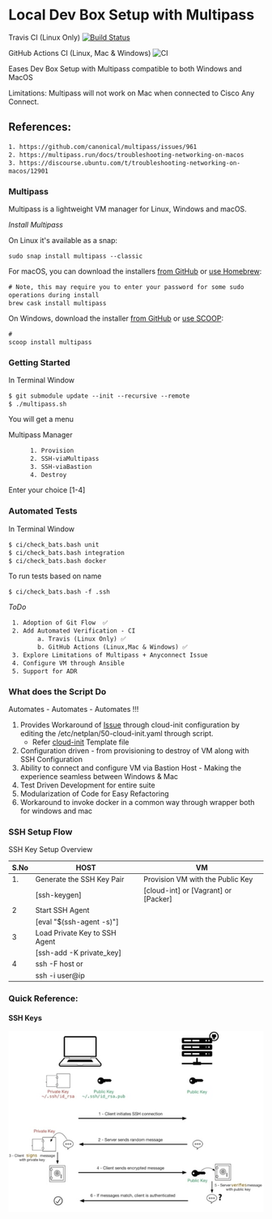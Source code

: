 # Local Dev Box Setup with Multipass 

Travis CI (Linux Only) [![Build Status](https://travis-ci.org/rajasoun/multipass-dev-box.svg?branch=master)](https://travis-ci.org/rajasoun/multipass-dev-box) 

GitHub Actions CI (Linux, Mac & Windows) ![CI](https://github.com/rajasoun/multipass-dev-box/workflows/CI/badge.svg)


Eases Dev Box Setup with Multipass compatible to both Windows and MacOS

Limitations: 
Multipass will not work on Mac when connected to Cisco Any Connect. 

References:
---
    1. https://github.com/canonical/multipass/issues/961
    2. https://multipass.run/docs/troubleshooting-networking-on-macos
    3. https://discourse.ubuntu.com/t/troubleshooting-networking-on-macos/12901

### Multipass

Multipass is a lightweight VM manager for Linux, Windows and macOS. 

*Install Multipass*

On Linux it's available as a snap:

```
sudo snap install multipass --classic
```

For macOS, you can download the installers [from GitHub](https://github.com/canonical/multipass/releases) or [use Homebrew](https://github.com/Homebrew/brew):

```
# Note, this may require you to enter your password for some sudo operations during install
brew cask install multipass
```

On Windows, download the installer [from GitHub](https://github.com/canonical/multipass/releases) or [use SCOOP](https://scoop.sh/):

```
# 
scoop install multipass
```


### Getting Started
In Terminal Window

```SHELL
$ git submodule update --init --recursive --remote
$ ./multipass.sh
```

You will get a menu 

  Multipass Manager   
  
          1. Provision                  
          2. SSH-viaMultipass                 
          3. SSH-viaBastion                   
          4. Destroy

 Enter your choice [1-4] 

### Automated Tests

In Terminal Window

```SHELL
$ ci/check_bats.bash unit
$ ci/check_bats.bash integration
$ ci/check_bats.bash docker
```

To run tests based on name 
```SHELL
$ ci/check_bats.bash -f .ssh
```


*ToDo*

     1. Adoption of Git Flow  ✅
     2. Add Automated Verification - CI 
            a. Travis (Linux Only) ✅
            b. GitHub Actions (Linux,Mac & Windows) ✅
     3. Explore Limitations of Multipass + Anyconnect Issue
     4. Configure VM through Ansible
     5. Support for ADR


### What does the Script Do
Automates - Automates - Automates !!!

1. Provides Workaround of [Issue](https://discourse.ubuntu.com/t/troubleshooting-networking-on-macos/12901) 
through cloud-init configuration by editing the /etc/netplan/50-cloud-init.yaml through script.
    * Refer [cloud-init](config/cloud-init-template.yaml) Template file
2. Configuration driven - from provisioning to destroy of VM along with SSH Configuration
3. Ability to connect and configure VM via Bastion Host - Making the experience seamless between Windows & Mac 
4. Test Driven Development for entire suite
5. Modularization of Code for Easy Refactoring
6. Workaround to invoke docker in a common way through wrapper both for windows and mac


### SSH Setup Flow 

SSH Key Setup Overview 

| S.No | HOST                          | VM                                   |
|------|-------------------------------|--------------------------------------|
| 1.   | Generate the SSH Key Pair     | Provision VM with the Public Key     |
|      | [ssh-keygen]                  | [cloud-int] or [Vagrant] or [Packer] |
| 2    | Start SSH Agent               |                                      |
|      | [eval "$(ssh-agent -s)"]      |                                      |
| 3    | Load Private Key to SSH Agent |                                      |
|      | [ssh-add -K private_key]      |                                      |
| 4    | ssh -F <ssh-config> host or   |                                      |
|      | ssh -i <private-key>user@ip   |                                      |

### Quick Reference: 

#### SSH Keys 

![alt text](docs/images/ssh_connection_explained.jpg "Quick Reference")
